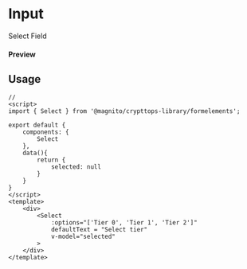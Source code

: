 # Input
Select Field

#### Preview
<Demo componentName="examples-form-select-doc" />

## Usage

```js:no-v-pre
// 
<script>
import { Select } from '@magnito/crypttops-library/formelements';

export default {
    components: {
        Select
    },
    data(){
        return {
            selected: null
        }
    }
}
</script>
<template>
    <div>
        <Select
            :options="['Tier 0', 'Tier 1', 'Tier 2']"
            defaultText = "Select tier"
            v-model="selected"
        >
    </div>
</template>
```